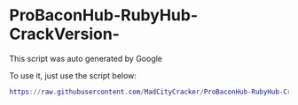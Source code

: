 # ProBaconHub-RubyHub-CrackVersion-
This script was auto generated by Google

To use it, just use the script below:
```lua
https://raw.githubusercontent.com/MadCityCracker/ProBaconHub-RubyHub-CrackVersion-/main/Main
```
